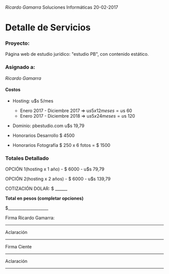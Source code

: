 *Ricardo Gamarra* Soluciones Informáticas
20-02-2017

# Detalle de Servicios

### Proyecto: 
Página web de estudio jurídico: "estudio PB", con contenido estático.

### Asignado a: 
*Ricardo Gamarra*

#### Costos

- Hosting: u$s 5/mes 
	* Enero 2017 - Diciembre 2017 => u$s 5 x 12 meses = u$s 60
	* Enero 2017 - Diciembre 2018 => u$s 5 x 24 meses = u$s 120

- Dominio: pbestudio.com
	u$s 19,79

- Honorarios Desarrollo
	$ 4500

- Honorarios Fotografía
	$ 250 x 6 fotos = $ 1500

### Totales Detallado

OPCIÓN 1(hosting x 1 año)
    - $ 		6000
    - u$s   	79,79

OPCIÓN 2(hosting x 2 años)
	-   $ 		6000
    -	u$s 	139,79

COTIZACIÓN DOLAR: $ ______

**Total en pesos (completar opciones)**

$____________________


Firma Ricardo Gamarra:

_____________________
Aclaración

_____________________
Firma Ciente

_____________________
Aclaración
_____________________
